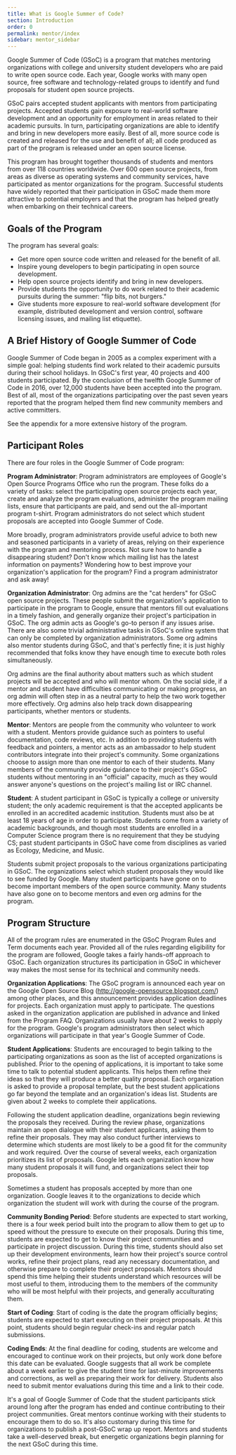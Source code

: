 ```yaml
---
title: What is Google Summer of Code?
section: Introduction
order: 0
permalink: mentor/index
sidebar: mentor_sidebar
---
```


Google Summer of Code (GSoC) is a program that matches mentoring organizations with college and university student developers who are paid to write open source code. Each year, Google works with many open source, free software and technology-related groups to identify and fund proposals for student open source projects.

GSoC pairs accepted student applicants with mentors from participating projects. Accepted students gain exposure to real-world software development and an opportunity for employment in areas related to their academic pursuits. In turn, participating organizations are able to identify and bring in new developers more easily. Best of all, more source code is created and released for the use and benefit of all; all code produced as part of the program is released under an open source license.

This program has brought together thousands of students and mentors from over 118 countries worldwide. Over 600 open source projects, from areas as diverse as operating systems and community services, have participated as mentor organizations for the program. Successful students have widely reported that their participation in GSoC made them more attractive to potential employers and that the program has helped greatly when embarking on their technical careers.


## Goals of the Program

The program has several goals:



*   Get more open source code written and released for the benefit of all.
*   Inspire young developers to begin participating in open source development.
*   Help open source projects identify and bring in new developers.
*   Provide students the opportunity to do work related to their academic pursuits during the summer: "flip bits, not burgers."
*   Give students more exposure to real-world software development (for example, distributed development and version control, software licensing issues, and mailing list etiquette).

 


## A Brief History of Google Summer of Code

Google Summer of Code began in 2005 as a complex experiment with a simple goal: helping students find work related to their academic pursuits during their school holidays. In GSoC's first year, 40 projects and 400 students participated. By the conclusion of the twelfth Google Summer of Code in 2016, over 12,000 students have been accepted into the program. Best of all, most of the organizations participating over the past seven years reported that the program helped them find new community members and active committers.

See the appendix for a more extensive history of the program.


## Participant Roles

There are four roles in the Google Summer of Code program:

**Program Administrator**: Program administrators are employees of Google's Open Source Programs Office who run the program. These folks do a variety of tasks: select the participating open source projects each year, create and analyze the program evaluations, administer the program mailing lists, ensure that participants are paid, and send out the all-important program t-shirt. Program administrators do not select which student proposals are accepted into Google Summer of Code.

More broadly, program administrators provide useful advice to both new and seasoned participants in a variety of areas, relying on their experience with the program and mentoring process. Not sure how to handle a disappearing student? Don't know which mailing list has the latest information on payments? Wondering how to best improve your organization's application for the program? Find a program administrator and ask away!

**Organization Administrator**: Org admins are the "cat herders" for GSoC open source projects. These people submit the organization's application to participate in the program to Google, ensure that mentors fill out evaluations in a timely fashion, and generally organize their project's participation in GSoC. The org admin acts as Google's go-to person if any issues arise. There are also some trivial administrative tasks in GSoC's online system that can only be completed by organization administrators. Some org admins also mentor students during GSoC, and that's perfectly fine; it is just highly recommended that folks know they have enough time to execute both roles simultaneously.

Org admins are the final authority about matters such as which student projects will be accepted and who will mentor whom. On the social side, if a mentor and student have difficulties communicating or making progress, an org admin will often step in as a neutral party to help the two work together more effectively. Org admins also help track down disappearing participants, whether mentors or students.

**Mentor**: Mentors are people from the community who volunteer to work with a student. Mentors provide guidance such as pointers to useful documentation, code reviews, etc. In addition to providing students with feedback and pointers, a mentor acts as an ambassador to help student contributors integrate into their project's community. Some organizations choose to assign more than one mentor to each of their students. Many members of the community provide guidance to their project's GSoC students without mentoring in an "official" capacity, much as they would answer anyone's questions on the project's mailing list or IRC channel.

**Student**: A student participant in GSoC is typically a college or university student;  the only academic requirement is that the accepted applicants be enrolled in an accredited academic institution. Students must also be at least 18 years of age in order to participate. Students come from a variety of academic backgrounds, and though most students are enrolled in a Computer Science program there is no requirement that they be studying CS; past student participants in GSoC have come from disciplines as varied as Ecology, Medicine, and Music.

Students submit project proposals to the various organizations participating in GSoC. The organizations select which student proposals they would like to see funded by Google. Many student participants have gone on to become important members of the open source community. Many students have also gone on to become mentors and even org admins for the program.


## Program Structure

All of the program rules are enumerated in the GSoC Program Rules and Term documents each year. Provided all of the rules regarding eligibility for the program are followed, Google takes a fairly hands-off approach to GSoC. Each organization structures its participation in GSoC in whichever way makes the most sense for its technical and community needs.

**Organization Applications**: The GSoC program is announced each year on the Google Open Source Blog (http://google-opensource.blogspot.com/) among other places, and this announcement provides application deadlines for projects. Each organization must apply to participate. The questions asked in the organization application are published in advance and linked from the Program FAQ. Organizations usually have about 2 weeks to apply for the program. Google's program administrators then select which organizations will participate in that year's Google Summer of Code.

**Student Applications**: Students are encouraged to begin talking to the participating organizations as soon as the list of accepted organizations is published. Prior to the opening of applications, it is important to take some time to talk to potential student applicants. This helps them refine their ideas so that they will produce a better quality proposal. Each organization is asked to provide a proposal template, but the best student applications go far beyond the template and an organization's ideas list. Students are given about 2 weeks to complete their applications.

Following the student application deadline, organizations begin reviewing the proposals they received. During the review phase, organizations maintain an open dialogue with their student applicants, asking them to refine their proposals. They may also conduct further interviews to determine which students are most likely to be a good fit for the community and work required. Over the course of several weeks, each organization prioritizes its list of proposals. Google lets each organization know how many student proposals it will fund, and organizations select their top proposals.

Sometimes a student has proposals accepted by more than one organization. Google leaves it to the organizations to decide which organization the student will work with during the course of the program. 

**Community Bonding Period**: Before students are expected to start working, there is a four week period built into the program to allow them to get up to speed without the pressure to execute on their proposals. During this time, students are expected to get to know their project communities and participate in project discussion. During this time, students should also set up their development environments, learn how their project's source control works, refine their project plans, read any necessary documentation, and otherwise prepare to complete their project proposals. Mentors should spend this time helping their students understand which resources will be most useful to them, introducing them to the members of the community who will be most helpful with their projects, and generally acculturating them.

**Start of Coding**: Start of coding is the date the program officially begins; students are expected to start executing on their project proposals. At this point, students should begin regular check-ins and regular patch submissions.

**Coding Ends**: At the final deadline for coding, students are welcome and encouraged to continue work on their projects, but only work done before this date can be evaluated. Google suggests that all work be complete about a week earlier to give the student time for last-minute improvements and corrections, as well as preparing their work for delivery. Students also need to submit mentor evaluations during this time and a link to their code.

It's a goal of Google Summer of Code that the student participants stick around long after the program has ended and continue contributing to their project communities. Great mentors continue working with their students to encourage them to do so. It's also customary during this time for organizations to publish a post-GSoC wrap up report. Mentors and students take a well-deserved break, but energetic organizations begin planning for the next GSoC during this time.


